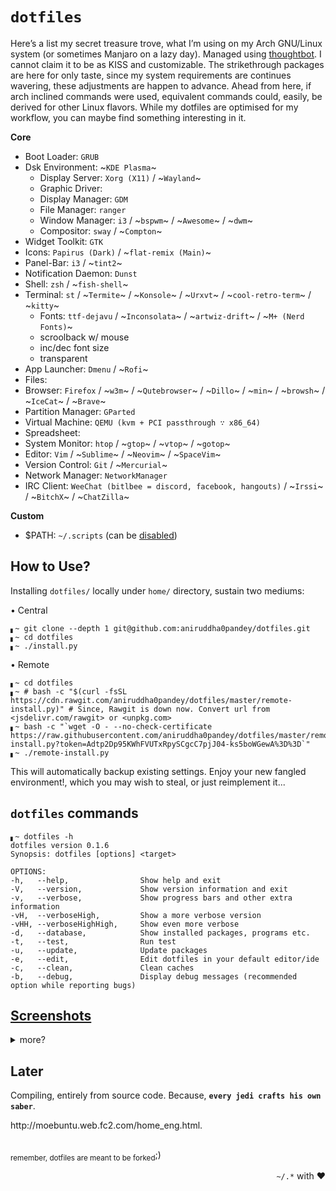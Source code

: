 # `dotfiles`
Here’s a list my secret treasure trove, what I’m using on my Arch GNU/Linux system (or sometimes Manjaro on a lazy day). Managed using [thoughtbot](https://github.com/thoughtbot/rcm). I cannot claim it to be as KISS and customizable. The strikethrough packages are here for only taste, since my system requirements are continues wavering, these adjustments are happen to advance. Ahead from here, if arch inclined commands were used, equivalent commands could, easily, be derived for other Linux flavors. While my dotfiles are optimised for my workflow, you can maybe find something interesting in it.

**Core**
- Boot Loader: `GRUB`
- Dsk Environment: ~`KDE Plasma`~
  - Display Server: `Xorg (X11)` / ~`Wayland`~
  - Graphic Driver: 
  - Display Manager: `GDM`
  - File Manager: `ranger`
  - Window Manager: `i3` / ~`bspwm`~ / ~`Awesome`~ / ~`dwm`~
  - Compositor: `sway` / ~`Compton`~
- Widget Toolkit: `GTK`
- Icons: `Papirus (Dark)` / ~`flat-remix (Main)`~
- Panel-Bar: `i3` / ~`tint2`~
- Notification Daemon: `Dunst`
- Shell: `zsh` / ~`fish-shell`~
- Terminal: `st` / ~`Termite`~ / ~`Konsole`~ / ~`Urxvt`~ / ~`cool-retro-term`~ / ~`kitty`~
   - Fonts: `ttf-dejavu` / ~`Inconsolata`~ / ~`artwiz-drift`~ / ~`M+ (Nerd Fonts)`~
   - scroolback w/ mouse
   - inc/dec font size
   - transparent
- App Launcher: `Dmenu` / ~`Rofi`~
- Files: 
- Browser: `Firefox` / ~`w3m`~ / ~`Qutebrowser`~ / ~`Dillo`~ / ~`min`~ / ~`browsh`~ / ~`IceCat`~ / ~`Brave`~ 
- Partition Manager: `GParted`
- Virtual Machine: `QEMU (kvm + PCI passthrough ∵ x86_64)`
- Spreadsheet: 
- System Monitor: `htop` / ~`gtop`~ / ~`vtop`~ / ~`gotop`~
- Editor: `Vim` / ~`Sublime`~ / ~`Neovim`~ / ~`SpaceVim`~
- Version Control: `Git` / ~`Mercurial`~
- Network Manager: `NetworkManager` 
- IRC Client: `WeeChat (bitlbee = discord, facebook, hangouts)` / ~`Irssi`~ / ~`BitchX`~ / ~`ChatZilla`~

**Custom**
- $PATH: `~/.scripts` (can be [disabled](./install.py))


## How to Use?
Installing `dotfiles/` locally under `home/` directory, sustain two mediums:  

• Central
```shell
▖~ git clone --depth 1 git@github.com:aniruddha0pandey/dotfiles.git
▖~ cd dotfiles
▖~ ./install.py
```
• Remote
```shell
▖~ cd dotfiles
▖~ # bash -c "$(curl -fsSL https://cdn.rawgit.com/aniruddha0pandey/dotfiles/master/remote-install.py)" # Since, Rawgit is down now. Convert url from <jsdelivr.com/rawgit> or <unpkg.com>
▖~ bash -c "`wget -O - --no-check-certificate https://raw.githubusercontent.com/aniruddha0pandey/dotfiles/master/remote-install.py?token=Adtp2Dp95KWhFVUTxRpySCgcC7pjJ04-ks5boWGewA%3D%3D`"
▖~ ./remote-install.py
```
This will automatically backup existing settings. Enjoy your new fangled environment!, which you may wish to steal, or just reimplement it...

## `dotfiles` commands
```
▖~ dotfiles -h
dotfiles version 0.1.6
Synopsis: dotfiles [options] <target>

OPTIONS:
-h,   --help,                Show help and exit
-V,   --version,             Show version information and exit
-v,   --verbose,             Show progress bars and other extra information
-vH,  --verboseHigh,         Show a more verbose version
-vHH, --verboseHighHigh,     Show even more verbose
-d,   --database,            Show installed packages, programs etc. 
-t,   --test,                Run test
-u,   --update,              Update packages
-e,   --edit,                Edit dotfiles in your default editor/ide
-c,   --clean,               Clean caches
-b,   --debug,               Display debug messages (recommended option while reporting bugs)
```

## [Screenshots](https://www.reddit.com/r/unixporn/)
<details>
<summary>more?</summary><br />

### Zsh
![]()

### Neovim
![]()

</details>

## Later
Compiling, entirely from source code. Because, **`every jedi crafts his own saber`**.
<!-- Motivation -->http://moebuntu.web.fc2.com/home_eng.html.
##
<sub>remember, dotfiles are meant to be forked</sub>;)
<p align='right'><code>~/.*</code> with ♥</p>
